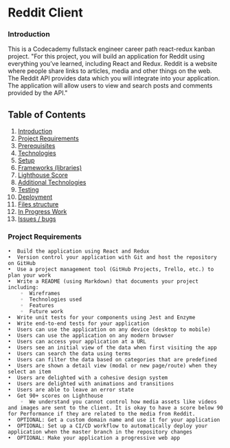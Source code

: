 # Reddit Client

### Introduction
This is a Codecademy fullstack engineer career path react-redux kanban project.
"For this project, you will build an application for Reddit using everything you’ve learned, including React and Redux. Reddit is a website where people share links to articles, media and other things on the web. The Reddit API provides data which you will integrate into your application. The application will allow users to view and search posts and comments provided by the API."

## Table of Contents
1. [Introduction <a name="introduction"></a>](https://github.com/Jkalio52/reddit-client#introduction)
2. [Project Requirements <a name="project-requirements"></a>](https://github.com/Jkalio52/reddit-client#project-requirements)
3. [Prerequisites](https://github.com/Jkalio52/reddit-client#prerequisites)
4. [Technologies](https://github.com/Jkalio52/reddit-client#technologies)
5. [Setup](https://github.com/Jkalio52/reddit-client#setup)
6. [Frameworks (libraries)](https://github.com/Jkalio52/reddit-client#frameworks)
7. [Lighthouse Score](https://github.com/Jkalio52/reddit-client#lighthouse-score)
8. [Additional Technologies](https://github.com/Jkalio52/reddit-client#additional-technologies)
9. [Testing](https://github.com/Jkalio52/reddit-client#testing)
10. [Deployment](https://github.com/Jkalio52/reddit-client#deployment)
11. [Files structure](https://github.com/Jkalio52/reddit-client#files-structure)
12. [In Progress Work](https://github.com/Jkalio52/reddit-client#inProgressWork)
13. [Issues / bugs](https://github.com/Jkalio52/reddit-client#issues-bugs)

### Project Requirements
    •  Build the application using React and Redux
    •  Version control your application with Git and host the repository on GitHub
    •  Use a project management tool (GitHub Projects, Trello, etc.) to plan your work
    •  Write a README (using Markdown) that documents your project including:
        ◦  Wireframes
        ◦  Technologies used
        ◦  Features
        ◦  Future work
    •  Write unit tests for your components using Jest and Enzyme
    •  Write end-to-end tests for your application
    •  Users can use the application on any device (desktop to mobile)
    •  Users can use the application on any modern browser
    •  Users can access your application at a URL
    •  Users see an initial view of the data when first visiting the app
    •  Users can search the data using terms
    •  Users can filter the data based on categories that are predefined
    •  Users are shown a detail view (modal or new page/route) when they select an item
    •  Users are delighted with a cohesive design system
    •  Users are delighted with animations and transitions
    •  Users are able to leave an error state
    •  Get 90+ scores on Lighthouse
        ◦  We understand you cannot control how media assets like videos and images are sent to the client. It is okay to have a score below 90 for Performance if they are related to the media from Reddit.
    •  OPTIONAL: Get a custom domain name and use it for your application
    •  OPTIONAL: Set up a CI/CD workflow to automatically deploy your application when the master branch in the repository changes
    •  OPTIONAL: Make your application a progressive web app

